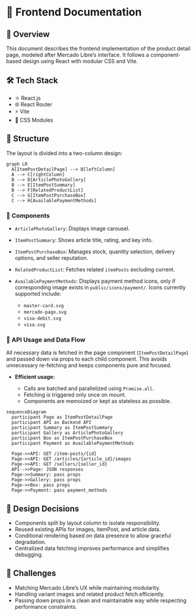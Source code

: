 # 🧩 Frontend Documentation

## 📘 Overview

This document describes the frontend implementation of the product detail page, modeled after Mercado Libre’s interface. It follows a component-based design using React with modular CSS and Vite.

## 🛠️ Tech Stack

* ⚛️ React.js
* 🌐 React Router
* ⚡ Vite
* 🎨 CSS Modules

## 🧱 Structure

The layout is divided into a two-column design:

```mermaid
graph LR
  A[ItemPostDetailPage] --> B[leftColumn]
  A --> C[rightColumn]
  B --> D[ArticlePhotoGallery]
  B --> E[ItemPostSummary]
  B --> F[RelatedProductList]
  C --> G[ItemPostPurchaseBox]
  C --> H[AvailablePaymentMethods]
```

### 🧩 Components

* `ArticlePhotoGallery`: Displays image carousel.
* `ItemPostSummary`: Shows article title, rating, and key info.
* `ItemPostPurchaseBox`: Manages stock, quantity selection, delivery options, and seller reputation.
* `RelatedProductList`: Fetches related `itemPosts` excluding current.
* `AvailablePaymentMethods`: Displays payment method icons, only if corresponding image exists in `public/icons/payment/`. Icons currently supported include:

  * `master-card.svg`
  * `mercado-pago.svg`
  * `visa-debit.svg`
  * `visa.svg`

### 🔄 API Usage and Data Flow

All necessary data is fetched in the page component (`ItemPostDetailPage`) and passed down via props to each child component. This avoids unnecessary re-fetching and keeps components pure and focused.

* **Efficient usage:**

  * Calls are batched and parallelized using `Promise.all`.
  * Fetching is triggered only once on mount.
  * Components are memoized or kept as stateless as possible.

```mermaid
sequenceDiagram
  participant Page as ItemPostDetailPage
  participant API as Backend API
  participant Summary as ItemPostSummary
  participant Gallery as ArticlePhotoGallery
  participant Box as ItemPostPurchaseBox
  participant Payment as AvailablePaymentMethods

  Page->>API: GET /item-posts/{id}
  Page->>API: GET /articles/{article_id}/images
  Page->>API: GET /sellers/{seller_id}
  API-->>Page: JSON responses
  Page->>Summary: pass props
  Page->>Gallery: pass props
  Page->>Box: pass props
  Page->>Payment: pass payment_methods
```

## 🎯 Design Decisions

* Components split by layout column to isolate responsibility.
* Reused existing APIs for images, itemPost, and article data.
* Conditional rendering based on data presence to allow graceful degradation.
* Centralized data fetching improves performance and simplifies debugging.

## 🚧 Challenges

* Matching Mercado Libre’s UX while maintaining modularity.
* Handling variant images and related product fetch efficiently.
* Passing down props in a clean and maintainable way while respecting performance constraints.
